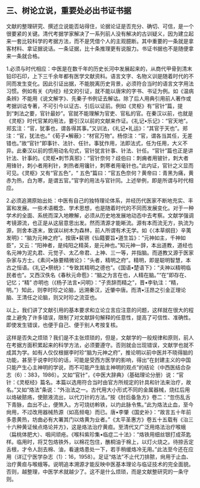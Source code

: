 ## 三、树论立说，重要处必出书证书据

文献的整理研究、撰述立说能否站得住，论据论证是否充分、确切、可信，是一个很要紧的关键。清代考据学家解决了一系列前人没有解决的古训疑义，因为建立起来一套比较科学的考据方法，而不是凭借个人的主观臆断。其中重要的一条就是拿客材料、拿证据说话。一条证据，比十条推理更有说服力。书证书据也不是随便拿来一条就合格。

1.必须与时代相应：中医是在数千年的历史长河中发展起来的，从商代甲骨到清末铅印石印，上下三千余年都有医学文献资料。语言文字、名物义训是随着时代的不同而发生变化。因此引证出据，不能脱离历史背景，必须符合当时的语言文字用法习惯。例如有关《内经》经文的引证，就不能以唐宋的字书、书证为例。如《温病条辨》不能用《说文解字》、先秦子书例证去解诂。除了后人用典引用前人著作或考据训诂专著，不可引今以证古、引后以证前。例如《灵枢》有“官针”篇，提到“刺法之要，官针最妙”。官就不能理解为官吏、官私的官。在秦汉以前，也就是《灵枢》时代官某的用法，要引汉以前的文献来作证。《礼记•乐记》：“官天地”。郑玄注：“官，犹事也，谓各得其事。”又训法，《礼记•礼运》：“其官于天也”。郑注：“官，犹法也。”《荀子•解蔽》：“材官万物”。杨倞注：“官，谓各当其任，无差错也。”故“官针”即事针、法针、任针。事犹作用，法即法式，任为任用，大义不异。此秦汉以前的惯用动名句式，官针犹言针事、针法、针任。“官针”篇也正是讲针法、针事的。《灵枢•刺节真邪》：“官针奈何？歧伯曰：刺痈者用铍针，刺大者用锋针，刺小者用利针，刺热者用镵针，刺寒者用毫针也。”此内证，官针之义显而可见。《灵枢》又有“官五色”，“ 五色”篇曰：“官五色奈何？黄帝曰：青黑为痛，黄赤为热，白为寒，是谓五官。”官字的用法与官针同。上述举例，即是所谓与时代相应。

2.必须追溯原始出处：中医有自己的独特理论体系，并经历代医家不断地充实、丰富和发展。一些术语概念、学术思想，也是随着时代的不同而发展变化。对于一种学术的全面、系统而深入地瞭解，必须从历史地发展地动态中去考察。文献学强调考镜源流，也正是从这层意思出发。然而清源才能晰流。源有本而流无方，执流为源，则舍本逐末，致误以树木为森林，前人所谓有术无学。如《〈本草纲目〉辛荑发明》：“脑为元神之府”。按唐•裴铏《仙籍要旨•道生旨》：“元神如主，千神如臣”，又云：“阳神者，是纯阳之精英，是元神也。”知元神一辞，本出道教，道经也名元神为泥丸君、元觉子、太乙帝君、上神、三一等，并指脑。而道教又源于医家杂家与方士。《素问•脉要精微论》：“头者，精明之府”。精明，即是聪明智慧，本古之恒语。《礼记•祭统》：“专致其精明之德也”。《国语•楚语下》：“夫神以精明临民者也”。又西汉佚名《春秋元命苞》：“脑之为言在也，人精在脑。”“在”即存在、记忆；“精” 亦明也（《杨子法言•问明》：“子贡辞而精之”，晋•李轨注：“精，明。”）知此，则李时珍之论脑，远溯秦汉，近肇中唐。而清•汪昂之引金正理论脑、王清任之论脑，则又时珍之流亚也。

以上，我们讲了文献引用的基本要求和立论立言应注意的问题，这样就在很大的程度上避免了许多错误，限制了对文献辞句解释的任意性，提高了可信性、准确性。即使发生错误，也便于自己、便于别人考按复核。

这样是否失之烦琐？我们是不主张烦琐的，但是，文献学的一般规律和原则，前人在考据方面积累起来的科学方法，必须要遵守。否则就会岀现错误，文献学也就不成其为学。如有人仅仅根据李时珍“脑为元神之府”，推论明以前中医并不晓得脑的功能，甚至于说李时珍的话，可能是受西方医学的影响，得出“在封建主义的中国只能产生心主神明的学说，而不可能产生脑主神明的观点”的结论（中西医结合杂志（6）：383，1986）。又如“官针”，《中医大辞典》（基础理论分册）说：“官针：《灵枢经》篇名。本篇以选用符合当时由官方所规定的针具和针法来治疗，故名。”又如“烙法”条说：“外治法之一。古代用大小形式不同的金属器械，烧红后用以烙破脓疡，使脓液流出，以代刀针的方法。”按《肘后备急方》卷二：“忽伤乱舌下青脉，血出不止，便煞入。方可烧纺軨铁，以灼此脉令焦。”此为烙法止血，至今尙用，不过改用器械热源（如高频电）而已。唐•李肇《国史补》：“故言五十年前多患黄热，坊曲必有大署其门以烙黄为业者。”《太平圣惠方》卷五十五载有《治三十六种黄证候点烙论并方》，这是烙法治疗黄疸。至清代又广泛用烙法治疗喉蛾（扁桃体肥大）、咽间顽疮。《喉科紫珍集•临症二十法》：“烙铁用细丝银打成茶匙样。临用时，将艾包烙铁外，以棉花包住，醮桐油于棉上，以灯火烧之。待捺舌定舌根，才令人刮去棉、油，看速烙患处一下，若手稍缓烙冷无用。”此法至今还在应用（详辽宁医学杂志（1）：16，1958）。足证“烙法”不止代刀排脓，尙用于止血、治疗黄疸与喉蛾等。说明追本溯源才能反映中医基本理论与临证技术的完全面貌。否则，越整理，中医学术就越少了。这不是什么烦琐，而是文献整研究的一条守则。
